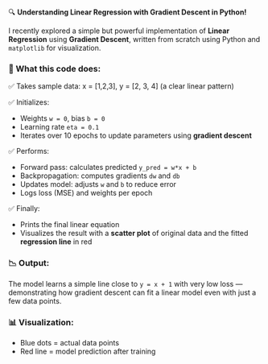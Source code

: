 🔍 **Understanding Linear Regression with Gradient Descent in Python!**

I recently explored a simple but powerful implementation of **Linear Regression** using **Gradient Descent**, written from scratch using Python and `matplotlib` for visualization.

### 📌 What this code does:

✅ Takes sample data:
x = [1,2,3], y = [2, 3, 4] (a clear linear pattern)

✅ Initializes:

* Weights `w = 0`, bias `b = 0`
* Learning rate `eta = 0.1`
* Iterates over 10 epochs to update parameters using **gradient descent**

✅ Performs:

* Forward pass: calculates predicted `y_pred = w*x + b`
* Backpropagation: computes gradients `dw` and `db`
* Updates model: adjusts `w` and `b` to reduce error
* Logs loss (MSE) and weights per epoch

✅ Finally:

* Prints the final linear equation
* Visualizes the result with a **scatter plot** of original data and the fitted **regression line** in red

### 📉 Output:

The model learns a simple line close to `y = x + 1` with very low loss — demonstrating how gradient descent can fit a linear model even with just a few data points.

### 📊 Visualization:

* Blue dots = actual data points
* Red line = model prediction after training




